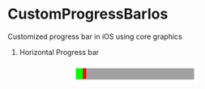 # CustomProgressBarIos
Customized progress bar in iOS using core graphics

1. Horizontal Progress bar
<p align="center">
  <img src="https://raw.githubusercontent.com/RumiRajbhandari/CustomProgressBarIos/master/CustomProgressBar/images/Screen%20Shot%202018-12-16%20at%201.06.49%20PM.png" width="250"/>
</p>
